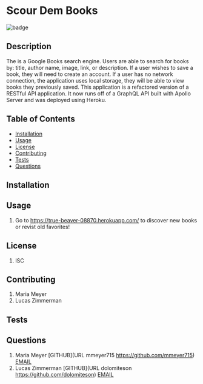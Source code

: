 
  # Scour Dem Books

  ![badge](https://img.shields.io/badge/license-ISC-blueviolet)
  
  
  ## Description
  The is a Google Books search engine. Users are able to search for books by: title, author name, image, link, or description. If a user wishes to save a book, they will need to create an account. If a user has no network connection, the application uses local storage, they will be able to view books they previously saved. This application is a refactored version of a RESTful API application. It now runs off of a GraphQL API built with Apollo Server and was deployed using Heroku. 

  ## Table of Contents

  * [Installation](#installation)
  * [Usage](#usage)
  * [License](#license)
  * [Contributing](#contributing)
  * [Tests](#tests)
  * [Questions](#questions)
  
  ## Installation
  

  ## Usage
  1. Go to https://true-beaver-08870.herokuapp.com/ to discover new books or revist old favorites!
  

  ## License
  1. ISC
  

  ## Contributing
  1. Maria Meyer
  2. Lucas Zimmerman
  

  ## Tests
  
  
  ## Questions
  1. Maria Meyer
  	[GITHUB](URL mmeyer715 https://github.com/mmeyer715)
  	[EMAIL](mailto:mbean1216@icloud.com)
  2. Lucas Zimmerman
  	[GITHUB](URL dolomiteson https://github.com/dolomiteson)
  	[EMAIL](mailto:zimmerman.lucas@hotmail.com)
  
  